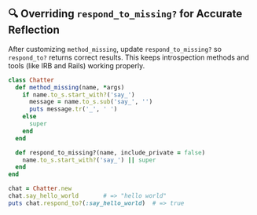 ## 🔍 Overriding `respond_to_missing?` for Accurate Reflection

After customizing `method_missing`, update `respond_to_missing?` so `respond_to?` returns correct results. This keeps introspection methods and tools (like IRB and Rails) working properly.

```ruby
class Chatter
  def method_missing(name, *args)
    if name.to_s.start_with?('say_')
      message = name.to_s.sub('say_', '')
      puts message.tr('_', ' ')
    else
      super
    end
  end

  def respond_to_missing?(name, include_private = false)
    name.to_s.start_with?('say_') || super
  end
end

chat = Chatter.new
chat.say_hello_world       # => "hello world"
puts chat.respond_to?(:say_hello_world)  # => true
```